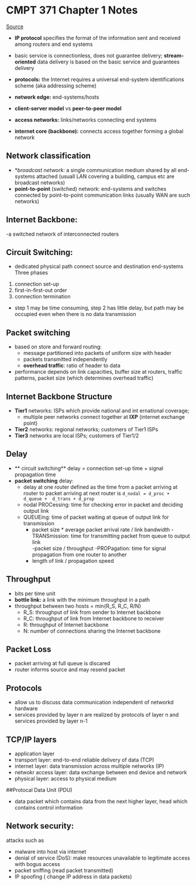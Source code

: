 # CMPT 371 Chapter 1 Notes

[Source](https://www.cs.sfu.ca/CourseCentral/371/qgu/)

- **IP protocol** specifies the format of the information sent and received 
among routers and end systems

- basic service is connectionless, does not guarantee delivery; **stream-oriented** data delivery is based on the basic service and 
guarantees delivery

- **protocols:**  the Internet requires a universal end-system 
identifications scheme (aka addressing scheme)

- **network edge:** end-systems/hosts
- **client-server model** vs **peer-to-peer model**
- **access networks:** links/networks connecting end systems
- **internet core (backbone):** connects access together forming a global 
network

## Network classification
- **broadcast network:* a single communication medium shared by all 
end-systems attached (usuall LAN covering a building, campus etc are broadcast 
networks)
- **point-to-point** (switched) network: end-systems and switches connected 
by point-to-point communication links (usually WAN are such networks)

## Internet Backbone:
-a switched network of interconnected routers

## Circuit Switching:
- dedicated physical path connect source and destination end-systems
Three phases
1. connection set-up
2. first-in-first-out order
3. connection termination
- step 1 may be time consuming, step 2 has little delay, but path may be 
occupied even when there is no data transmission

## Packet switching
- based on store and forward routing:
	- message partitioned into packets of uniform size with header
	- packets transmitted independently
	- **overhead traffic**: ratio of header to data
- performance depends on link capacities, buffer size at routers, traffic 
patterns, packet size (which determines overhead traffic)

## Internet Backbone Structure
- **Tier1** networks: ISPs which provide national and int
ernational coverage; 
	- multiple peer networks connect together at **IXP** (internet 
exchange point)
- **Tier2** networks: regional networks; customers of Tier1 ISPs
- **Tier3** networks are local ISPs; customers of Tier1/2

## Delay
- ** circuit switching** delay = connection set-up time + signal 
propagation time
- **packet switching** delay:
	- delay at one router defined as the time from a packet arriving at 
router to packet arriving at next router is
` d_nodal = d_proc + d_queue + 
d_trans + d_prop `
	- nodal PROCessing: time for checking error in packet and deciding output link
	- QUEUEing: time of packet waiting at queue of output link for 
transmission
		- packet size * average packet arrival rate / link bandwidth
	-TRANSmission: time for transmitting packet from queue to output link	
		-packet size / throughput
	-PROPagation: time for signal propagation from one router to another
		- length of link / propagation speed

## Throughput
- bits per time unit
- **bottle link:** a link with the minimum throughput in a path
- throughput between two hosts = min{R_S, R_C, R/N}
	- R_S: throughput of link from sender to Internet backbone
	- R_C: throughput of link from Internet backbone to receiver
	- R: throughput of Internet backbone
	- N: number of connections sharing the Internet backbone

## Packet Loss
- packet arriving at full queue is discared
- router informs source and may resend packet

## Protocols
- allow us to discuss data communication independent of networkd hardware
- services provided by layer n are realized by protocols of layer n and 
services provided by layer n-1

## TCP/IP layers
- application layer
- transport layer: end-to-end reliable delivery of data (TCP)
- internet layer: data transmission across multiple networks (IP)
- netwokr access layer: data exchange between end device and network
- physical layer: access to physical medium

##Protocal Data Unit (PDU)
- data packet which contains data from the next higher layer, head which 
contains control information

## Network security:
attacks such as 
- malware into host via internet
- denial of service (DoS): make resources unavailable to legitimate 
access with bogus access
- packet sniffing (read packet transmitted)
- IP spoofing ( change IP address in data packets)
